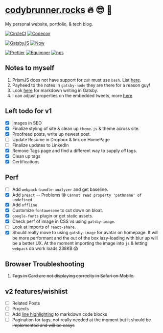 # [codybrunner.rocks](https://codybrunner.rocks) :fire: :sunglasses: :metal:

My personal website, portfolio, & tech blog.

[![CircleCI](https://img.shields.io/circleci/project/github/rockchalkwushock/how-to-open-source.svg?style=flat-square)](https://circleci.com/gh/rockchalkwushock/codybrunner.rocks)
[![Codecov](https://img.shields.io/codecov/c/github/rockchalkwushock/how-to-open-source.svg?style=flat-square)](https://codecov.io/gh/rockchalkwushock/codybrunner.rocks)

[![GatsbyJS](https://img.shields.io/badge/built%20with-gatsbyjs-9D7CBF.svg?style=flat-square)](https://gatsbyjs.org)
[![Now](https://img.shields.io/badge/deployed%20with-now--cli-orange.svg?style=flat-square)](https://github.com/zeit/now-cli)

[![Prettier](https://img.shields.io/badge/styled_with-prettier-ff69b4.svg?style=flat-square)](https://github.com/prettier/prettier)
[![Equimper](https://img.shields.io/badge/code%20style-equimper-blue.svg?style=flat-square)](https://github.com/EQuimper/eslint-config-equimper)
[![nps](https://img.shields.io/badge/scripts%20run%20with-nps-blue.svg?style=flat-square)](https://github.com/kentcdodds/nps)

## Notes to myself

1. PrismJS does not have support for `zsh` must use `bash`. List [here](http://prismjs.com/#languages-list).
2. Payheed to the notes in `gatsby-node` they are there for a reason guy!
3. Look [here](https://using-remark.gatsbyjs.org/hello-world-kitchen-sink/) for markdown writing in Gatsby.
4. I can adjust properties on the embedded tweets, more [here](https://dev.twitter.com/web/embedded-tweets/parameters).

## Left todo for v1

* [x] Images in SEO
* [x] Finalize styling of site & clean up `theme.js` & theme across site.
* [x] Proofread posts, write up newest post.
* [ ] Update Resume in Dropbox & link on HomePage
* [ ] Finalize updates to LinkedIn
* [x] Remove Tags page and find a different way to supply _all_ tags.
* [x] Clean up tags
* [x] Certifications

## Perf

* [ ] Add `webpack-bundle-analyzer` and get baseline.
* [x] Add `preact` -- Problems :cry: `Cannot read property 'pathname' of undefined`
* [x] Add `offline`
* [x] Customize `fontawesome` to cut down on bloat.
* [x] `google-fonts` plugin or get static assets.
* [x] Check perf of image in CSS vs using `gatsby-image`.
* [ ] Look at imports of `react-share`.
* [x] Should really move to using `gatsby-image` for avatar on homepage. It will be more performant and the out of the box lazy-loading with blur up will be a better UX. At the moment importing the image into `js` & letting `webpack` do work loads 238KB :scream:

## Browser Troubleshooting

1. ~~Tags in Card are not displaying correclty in Safari on Mobile.~~

## v2 features/wishlist

* [ ] Related Posts
* [ ] Projects
* [ ] Add [line highlighting](https://www.gatsbyjs.org/packages/gatsby-remark-prismjs/#implementation-notes) to markdown code blocks
* [ ] ~~Pagination for tags, not really needed at the moment but it should be implemented and will be easys~~

